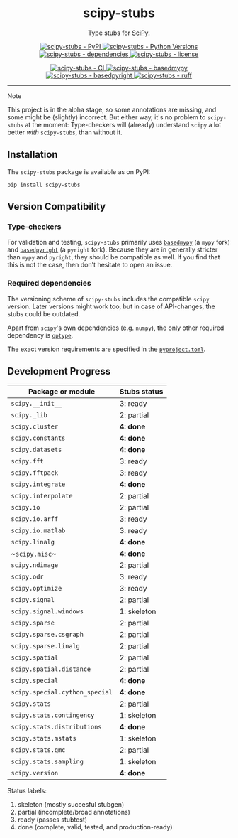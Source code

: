 <h1 align="center">scipy-stubs</h1>

<p align="center">
    Type stubs for <a href="https://github.com/scipy/scipy">SciPy</a>.
</p>

<p align="center">
    <a href="https://pypi.org/project/scipy-stubs/">
        <img
            alt="scipy-stubs - PyPI"
            src="https://img.shields.io/pypi/v/scipy-stubs?style=flat&color=olive"
        />
    </a>
    <a href="https://github.com/jorenham/scipy-stubs">
        <img
            alt="scipy-stubs - Python Versions"
            src="https://img.shields.io/pypi/pyversions/scipy-stubs?style=flat"
        />
    </a>
    <a href="https://github.com/jorenham/scipy-stubs">
        <img
            alt="scipy-stubs - dependencies"
            src="https://img.shields.io/librariesio/github/jorenham/scipy-stubs?style=flat&color=violet"
        />
    </a>
    <a href="https://github.com/jorenham/scipy-stubs">
        <img
            alt="scipy-stubs - license"
            src="https://img.shields.io/github/license/jorenham/scipy-stubs?style=flat"
        />
    </a>
</p>
<p align="center">
    <a href="https://github.com/jorenham/scipy-stubs/actions?query=workflow%3ACI">
        <img
            alt="scipy-stubs - CI"
            src="https://github.com/jorenham/scipy-stubs/workflows/CI/badge.svg"
        />
    </a>
    <!-- TODO -->
    <!-- <a href="https://github.com/pre-commit/pre-commit">
        <img
            alt="scipy-stubs - pre-commit"
            src="https://img.shields.io/badge/pre--commit-enabled-teal?logo=pre-commit"
        />
    </a> -->
    <a href="https://github.com/KotlinIsland/basedmypy">
        <img
            alt="scipy-stubs - basedmypy"
            src="https://img.shields.io/badge/basedmypy-checked-fd9002"
        />
    </a>
    <a href="https://detachhead.github.io/basedpyright">
        <img
            alt="scipy-stubs - basedpyright"
            src="https://img.shields.io/badge/basedpyright-checked-42b983"
        />
    </a>
    <a href="https://github.com/astral-sh/ruff">
        <img
            alt="scipy-stubs - ruff"
            src="https://img.shields.io/endpoint?url=https://raw.githubusercontent.com/astral-sh/ruff/main/assets/badge/v2.json"
        />
    </a>
</p>

---

> [!NOTE]
> This project is in the alpha stage, so some annotations are missing, and some might
> be (slightly) incorrect.
> But either way, it's no problem to `scipy-stubs` at the moment:
> Type-checkers will (already) understand `scipy` a lot better *with* `scipy-stubs`,
> than without it.

## Installation

The `scipy-stubs` package is available as on PyPI:

```shell
pip install scipy-stubs
```

## Version Compatibility

### Type-checkers

For validation and testing, `scipy-stubs` primarily uses
[`basedmypy`](https://github.com/KotlinIsland/basedmypy) (a `mypy` fork) and
[`basedpyright`](https://github.com/DetachHead/basedpyright) (a `pyright` fork).
Because they are in generally stricter than `mypy` and `pyright`, they should be
compatible as well.
If you find that this is not the case, then don't hesitate to open an issue.

### Required dependencies

The versioning scheme of `scipy-stubs` includes the compatible `scipy` version.
Later versions might work too, but in case of API-changes, the stubs could be outdated.

Apart from `scipy`'s own dependencies (e.g. `numpy`), the only other
required dependency is [`optype`](https://github.com/jorenham/optype).

The exact version requirements are specified in the [`pyproject.toml`](pyproject.toml).

## Development Progress

| Package or module                 | Stubs status    |
|---------------------------------- |---------------- |
| `scipy.__init__`                  | 3: ready        |
| `scipy._lib`                      | 2: partial      |
| `scipy.cluster`                   | **4: done**     |
| `scipy.constants`                 | **4: done**     |
| `scipy.datasets`                  | **4: done**     |
| `scipy.fft`                       | 3: ready        |
| `scipy.fftpack`                   | 3: ready        |
| `scipy.integrate`                 | **4: done**     |
| `scipy.interpolate`               | 2: partial      |
| `scipy.io`                        | 2: partial      |
| `scipy.io.arff`                   | 3: ready        |
| `scipy.io.matlab`                 | 3: ready        |
| `scipy.linalg`                    | **4: done**     |
| ~`scipy.misc`~                    | **4: done**     |
| `scipy.ndimage`                   | 2: partial      |
| `scipy.odr`                       | 3: ready        |
| `scipy.optimize`                  | 3: ready        |
| `scipy.signal`                    | 2: partial      |
| `scipy.signal.windows`            | 1: skeleton     |
| `scipy.sparse`                    | 2: partial      |
| `scipy.sparse.csgraph`            | 2: partial      |
| `scipy.sparse.linalg`             | 2: partial      |
| `scipy.spatial`                   | 2: partial      |
| `scipy.spatial.distance`          | 2: partial      |
| `scipy.special`                   | **4: done**     |
| `scipy.special.cython_special`    | **4: done**     |
| `scipy.stats`                     | 2: partial      |
| `scipy.stats.contingency`         | 1: skeleton     |
| `scipy.stats.distributions`       | **4: done**     |
| `scipy.stats.mstats`              | 1: skeleton     |
| `scipy.stats.qmc`                 | 2: partial      |
| `scipy.stats.sampling`            | 1: skeleton     |
| `scipy.version`                   | **4: done**     |

Status labels:

1. skeleton (mostly succesful stubgen)
2. partial (incomplete/broad annotations)
3. ready (passes stubtest)
4. done (complete, valid, tested, and production-ready)
